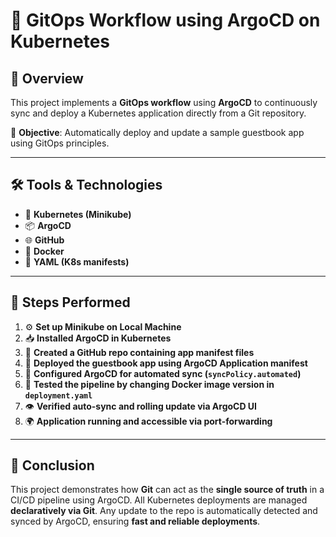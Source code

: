 # 🚀 GitOps Workflow using ArgoCD on Kubernetes

## 📖 Overview

This project implements a **GitOps workflow** using **ArgoCD** to continuously sync and deploy a Kubernetes application directly from a Git repository.

🎯 **Objective**: Automatically deploy and update a sample guestbook app using GitOps principles.

---

## 🛠️ Tools & Technologies

- 🧰 **Kubernetes (Minikube)**
- 📦 **ArgoCD**
- 🌐 **GitHub**
- 🐳 **Docker**
- 📄 **YAML (K8s manifests)**

---

## 📌 Steps Performed

1. ⚙️ **Set up Minikube on Local Machine**
2. 📥 **Installed ArgoCD in Kubernetes**
3. 📁 **Created a GitHub repo containing app manifest files**
4. 🚀 **Deployed the guestbook app using ArgoCD Application manifest**
5. 🔁 **Configured ArgoCD for automated sync (`syncPolicy.automated`)**
6. 🧪 **Tested the pipeline by changing Docker image version in `deployment.yaml`**
7. 👁️ **Verified auto-sync and rolling update via ArgoCD UI**
8. 🌍 **Application running and accessible via port-forwarding**

---

## 🧩 Conclusion

This project demonstrates how **Git** can act as the **single source of truth** in a CI/CD pipeline using ArgoCD. All Kubernetes deployments are managed **declaratively via Git**. Any update to the repo is automatically detected and synced by ArgoCD, ensuring **fast and reliable deployments**.
